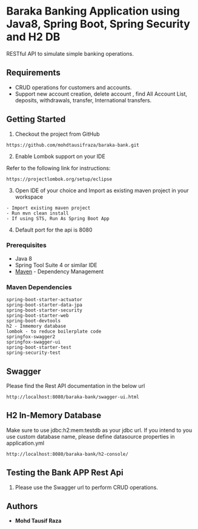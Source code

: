 # Baraka Banking Application using Java8, Spring Boot, Spring Security and H2 DB

RESTful API to simulate simple banking operations. 

## Requirements

*	CRUD operations for customers and accounts.
*	Support new account creation, delete account , find All Account List, deposits, withdrawals, transfer, International transfers.


## Getting Started

1. Checkout the project from GitHub

```
https://github.com/mohdtausifraza/baraka-bank.git

```
2. Enable Lombok support on your IDE

Refer to the following link for instructions:

```
https://projectlombok.org/setup/eclipse

```
3. Open IDE of your choice and Import as existing maven project in your workspace

```
- Import existing maven project
- Run mvn clean install
- If using STS, Run As Spring Boot App

```
4. Default port for the api is 8080


### Prerequisites

* Java 8
* Spring Tool Suite 4 or similar IDE
* [Maven](https://maven.apache.org/) - Dependency Management

### Maven Dependencies

```
spring-boot-starter-actuator
spring-boot-starter-data-jpa
spring-boot-starter-security
spring-boot-starter-web
spring-boot-devtools
h2 - Inmemory database
lombok - to reduce boilerplate code
springfox-swagger2
springfox-swagger-ui
spring-boot-starter-test
spring-security-test

```

## Swagger

Please find the Rest API documentation in the below url

```
http://localhost:8080/baraka-bank/swagger-ui.html

```

## H2 In-Memory Database

Make sure to use jdbc:h2:mem:testdb as your jdbc url. If you intend to you use custom database name, please
define datasource properties in application.yml

```
http://localhost:8080/baraka-bank/h2-console/

```

## Testing the Bank APP Rest Api

1. Please use the Swagger url to perform CRUD operations.

## Authors

* **Mohd Tausif Raza**

